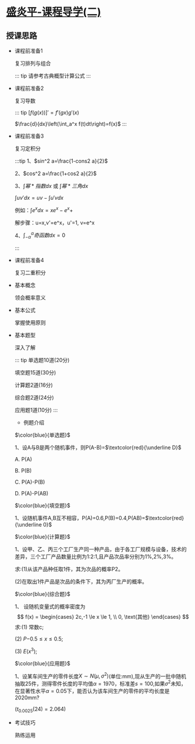 # [盛炎平-课程导学(二)](https://www.bilibili.com/video/BV1XJ411173b?p=2)

## 授课思路

- 课程前准备1

  复习排列与组合

  ::: tip
  请参考古典概型计算公式
  :::

- 课程前准备2

  复习导数

  ::: tip
  $[f(g(x))]'=f'(gx)g'(x)$

  $\frac{d}{dx}\left(\int_a^x f(t)dt\right)=f(x)$
  :::

- 课程前准备3

  复习定积分

  :::tip
  1、$sin^2 a=\frac{1-cons2 a}{2}$

  2、$cos^2 a=\frac{1+cos2 a}{2}$

  3、$\int 幂*指数 dx$ 或     $\int 幂*三角 dx$
  
  $\int uv'dx=uv-\int u'vdx$

  例如：$\int e^x dx=xe^x-e^x+$

  解步骤：u=x,v'=e^x，u'=1, v=e^x

  4、$\int_{-\alpha}^\alpha 奇函数dx=0$

  :::

- 课程前准备4

  复习二重积分

- 基本概念

  领会概率意义

- 基本公式

  掌握使用原则

- 基本题型

  深入了解

  ::: tip
  单选题10道(20分)

  填空题15道(30分)

  计算题2道(16分)

  综合题2道(24分)

  应用题1道(10分)
  :::

  - 例题介绍

  $\color{blue}{单选题}$

  1、设A与B是两个随机事件，则P(A-B)=$\textcolor{red}{\underline D}$

  A. P(A)

  B. P(B)

  C. P(A)-P(B)

  D. P(A)-P(AB)

  $\color{blue}{填空题}$

  1、设随机事件A,B互不相容，P(A)=0.6,P(B)=0.4,P(AB)=$\textcolor{red}{\underline 0}$

  $\color{blue}{计算题}$

  1、设甲、乙、丙三个工厂生产同一种产品，由于各工厂规模与设备，技术的差异，三个工厂产品数量比例为1:2:1,且产品次品率分别为1%,2%,3%。

  求:(1)从该产品种任取1件，其为次品的概率P2。

  (2)在取出1件产品是次品的条件下，其为丙厂生产的概率。

  $\color{blue}{综合题}$

  1、 设随机变量式的概率密度为
  $$
  f(x) =
  \begin{cases} 
  2c,-1 \le x \le 1,  \\
  0, \text{其他}
  \end{cases}
  $$
  求:(1) 常数c;

  (2) $P{-0.5\le x \le 0.5};$

  (3) $E(x^3)$;

  $\color{blue}{应用题}$

  1、设某车间生产的零件长度$X\sim N(\mu,\sigma^2)$(单位:mm),现从生产的一批中随机抽取25件，测得零件长度的平均值$\alpha =1970$，标准差$s=100$,如果$\sigma^2$未知，在显著性水平$\alpha =0.05$下，能否认为该车间生产的零件的平均长度是2020mm?

  $(t_{0.0025}(24)=2.064)$

- 考试技巧

  熟练运用
